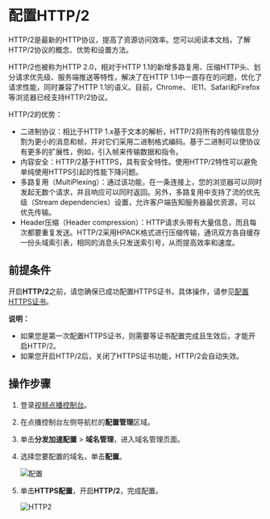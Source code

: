 # 配置HTTP/2

HTTP/2是最新的HTTP协议，提高了资源访问效率。您可以阅读本文档，了解HTTP/2协议的概念、优势和设置方法。

HTTP/2也被称为HTTP 2.0，相对于HTTP 1.1的新增多路复用、压缩HTTP头、划分请求优先级、服务端推送等特性，解决了在HTTP 1.1中一直存在的问题，优化了请求性能，同时兼容了HTTP 1.1的语义。目前，Chrome、 IE11、Safari和Firefox等浏览器已经支持HTTP/2协议。

HTTP/2的优势：

-   二进制协议：相比于HTTP 1.x基于文本的解析，HTTP/2将所有的传输信息分割为更小的消息和帧，并对它们采用二进制格式编码。基于二进制可以使协议有更多的扩展性，例如，引入帧来传输数据和指令。
-   内容安全：HTTP/2基于HTTPS，具有安全特性。使用HTTP/2特性可以避免单纯使用HTTPS引起的性能下降问题。
-   多路复用（MultiPlexing）：通过该功能，在一条连接上，您的浏览器可以同时发起无数个请求，并且响应可以同时返回。另外，多路复用中支持了流的优先级（Stream dependencies）设置，允许客户端告知服务器最优资源，可以优先传输。
-   Header压缩（Header compression）：HTTP请求头带有大量信息，而且每次都要重复发送。HTTP/2采用HPACK格式进行压缩传输，通讯双方各自缓存一份头域索引表，相同的消息头只发送索引号，从而提高效率和速度。

## 前提条件

开启**HTTP/2**之前，请您确保已成功配置HTTPS证书，具体操作，请参见[配置HTTPS证书](/intl.zh-CN/控制台指南/域名管理/HTTPS安全加速/HTTPS安全加速设置.md)。

**说明：**

-   如果您是第一次配置HTTPS证书，则需要等证书配置完成且生效后，才能开启HTTP/2。
-   如果您开启HTTP/2后，关闭了HTTPS证书功能，HTTP/2会自动失效。

## 操作步骤

1.  登录[视频点播控制台](https://vod.console.aliyun.com/)。

2.  在点播控制台左侧导航栏的**配置管理**区域。

3.  单击**分发加速配置** \> **域名管理**，进入域名管理页面。

4.  选择您要配置的域名，单击**配置**。

    ![配置](https://static-aliyun-doc.oss-accelerate.aliyuncs.com/assets/img/zh-CN/1277415061/p180549.png)

5.  单击**HTTPS配置**，开启**HTTP/2**，完成配置。

    ![HTTP2](https://static-aliyun-doc.oss-accelerate.aliyuncs.com/assets/img/zh-CN/8013715061/p181842.png)


